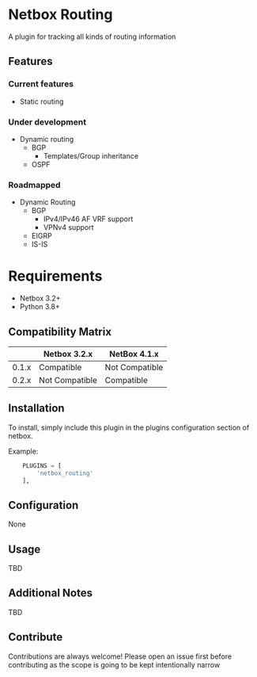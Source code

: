 # Netbox Routing
A plugin for tracking all kinds of routing information

## Features

### Current features

* Static routing

### Under development

* Dynamic routing
  * BGP
    * Templates/Group inheritance
  * OSPF

### Roadmapped

* Dynamic Routing
  * BGP
    * IPv4/IPv46 AF VRF support
    * VPNv4 support
  * EIGRP
  * IS-IS

# Requirements

* Netbox 3.2+
* Python 3.8+

## Compatibility Matrix

|       | Netbox 3.2.x   | NetBox 4.1.x   | 
|-------|----------------|----------------|
| 0.1.x | Compatible     | Not Compatible |
| 0.2.x | Not Compatible | Compatible     |

## Installation

To install, simply include this plugin in the plugins configuration section of netbox.

Example:
```python
    PLUGINS = [
        'netbox_routing'
    ],
```

## Configuration

None

## Usage

TBD

## Additional Notes

TBD

## Contribute

Contributions are always welcome!  Please open an issue first before contributing as the scope is going to be kept
intentionally narrow


